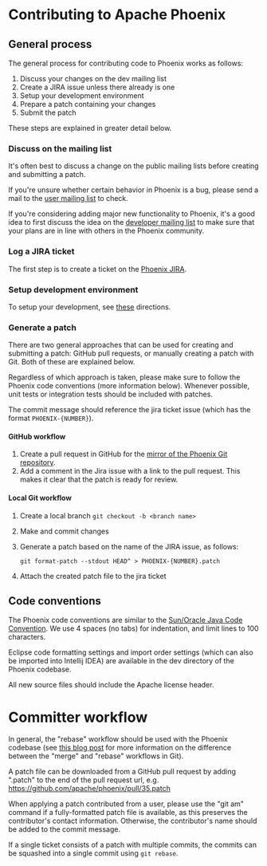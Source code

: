 # Contributing to Apache Phoenix

## General process

The general process for contributing code to Phoenix works as follows:

1. Discuss your changes on the dev mailing list
2. Create a JIRA issue unless there already is one
3. Setup your development environment
4. Prepare a patch containing your changes
5. Submit the patch

These steps are explained in greater detail below.

### Discuss on the mailing list

It's often best to discuss a change on the public mailing lists before creating and submitting a patch.

If you're unsure whether certain behavior in Phoenix is a bug, please send a mail to the [user mailing list](mailing_list.html) to check.

If you're considering adding major new functionality to Phoenix, it's a good idea to first discuss the idea on the [developer mailing list](mailing_list.html) to make sure that your plans are in line with others in the Phoenix community.

### Log a JIRA ticket

The first step is to create a ticket on the [Phoenix JIRA](http://issues.apache.org/jira/browse/PHOENIX). 

### Setup development environment

To setup your development, see [these](develop.html) directions.

### Generate a patch

There are two general approaches that can be used for creating and submitting a patch: GitHub pull requests, or manually creating a patch with Git. Both of these are explained below.

Regardless of which approach is taken, please make sure to follow the Phoenix code conventions (more information below). Whenever possible, unit tests or integration tests should be included with patches.

The commit message should reference the jira ticket issue (which has the format
`PHOENIX-{NUMBER}`).


#### GitHub workflow

1. Create a pull request in GitHub for the [mirror of the Phoenix Git repository](https://github.com/apache/phoenix). 
2. Add a comment in the Jira issue with a link to the pull request. This makes it clear that the patch is ready for review.

#### Local Git workflow

1. Create a local branch `git checkout -b <branch name>`
2. Make and commit changes
3. Generate a patch based on the name of the JIRA issue, as follows:

    `git format-patch --stdout HEAD^ > PHOENIX-{NUMBER}.patch`

4. Attach the created patch file to the jira ticket

## Code conventions

The Phoenix code conventions are similar to the [Sun/Oracle Java Code Convention](http://www.oracle.com/technetwork/java/index-135089.html). We use 4 spaces (no tabs) for indentation, and limit lines to 100 characters.

Eclipse code formatting settings and import order settings (which can also be imported into Intellij IDEA) are available in the dev directory of the Phoenix codebase.

All new source files should include the Apache license header.


# Committer workflow

In general, the "rebase" workflow should be used with the Phoenix codebase  (see [this blog post](http://randyfay.com/content/rebase-workflow-git) for more information on the difference between the "merge" and "rebase" workflows in Git).

A patch file can be downloaded from a GitHub pull request by adding ".patch" to the end of the pull request url, e.g. https://github.com/apache/phoenix/pull/35.patch

When applying a patch contributed from a user, please use the "git am" command if a fully-formatted patch file is available, as this preserves the contributor's contact information. Otherwise, the contributor's name should be added to the commit message.

If a single ticket consists of a patch with multiple commits, the commits can be squashed into a single commit using `git rebase`.
